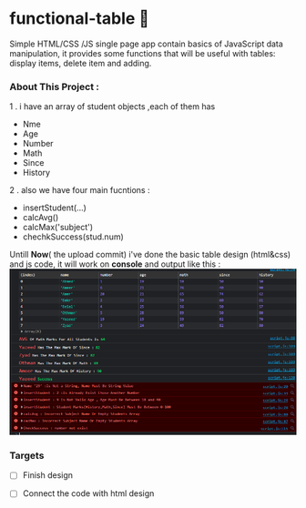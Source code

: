 # functional-table 🔰
Simple HTML/CSS /JS single page app contain basics of JavaScript data manipulation, it provides some functions that will be useful with tables: display items, delete item and adding. 

### About This Project : 

1 . i have an array of student objects ,each of them has 
  - Nme 
  - Age
  - Number
  - Math
  - Since
  - History 

2 . also we have four main fucntions :
   - insertStudent(...)
   - calcAvg()
   - calcMax('subject')
   - chechkSuccess(stud.num)



Untill **Now**( the upload commit)  i've done the basic table design (html&css) and js code, it will work on **console** and output like this : 
![conosle image](console.png)

### Targets
- [ ] Finish design 
- [ ] Connect the code with html design

